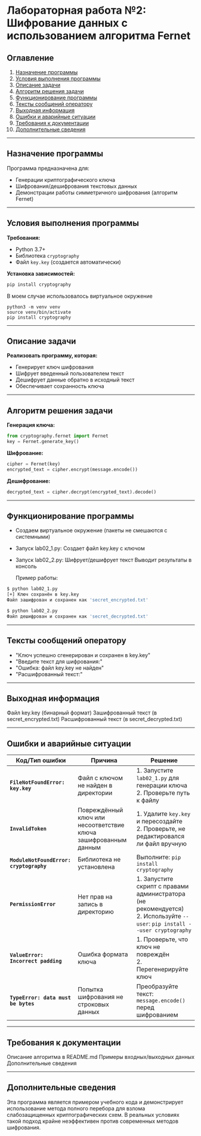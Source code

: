 # Лабораторная работа №2: Шифрование данных с использованием алгоритма Fernet

## Оглавление
1. [Назначение программы](#назначение-программы)
2. [Условия выполнения программы](#условия-выполнения-программы)
3. [Описание задачи](#описание-задачи)
4. [Алгоритм решения задачи](#алгоритм-решения-задачи)
5. [Функционирование программы](#функционирование-программы)
6. [Тексты сообщений оператору](#тексты-сообщений-оператору)
7. [Выходная информация](#выходная-информация)
8. [Ошибки и аварийные ситуации](#ошибки-и-аварийные-ситуации)
9. [Требования к документации](#требования-к-документации)
10. [Дополнительные сведения](#дополнительные-сведения)

---

## Назначение программы
Программа предназначена для:
- Генерации криптографического ключа
- Шифрования/дешифрования текстовых данных
- Демонстрации работы симметричного шифрования (алгоритм Fernet)

---

## Условия выполнения программы
**Требования:**
- Python 3.7+
- Библиотека `cryptography`
- Файл `key.key` (создается автоматически)

**Установка зависимостей:**
```bash
pip install cryptography
```
В моем случае использовалось виртуальное окружение
```
python3 -m venv venv
source venv/bin/activate
pip install cryptography
```

---

## Описание задачи

**Реализовать программу, которая:**

- Генерирует ключ шифрования
- Шифрует введенный пользователем текст
- Дешифрует данные обратно в исходный текст
- Обеспечивает сохранность ключа

---

## Алгоритм решения задачи

**Генерация ключа:**
```python
from cryptography.fernet import Fernet
key = Fernet.generate_key()
```
**Шифрование:**
```python
cipher = Fernet(key)
encrypted_text = cipher.encrypt(message.encode())
```
**Дешифрование:**
```python
decrypted_text = cipher.decrypt(encrypted_text).decode()
```

---


## Функционирование программы

- Создаем виртуальное окружение (пакеты не смешаются с системными)
- Запуск lab02_1.py:
  Создает файл key.key с ключом
- Запуск lab02_2.py:
  Шифрует/дешифрует текст
  Выводит результаты в консоль
  
  Пример работы:

```bash
$ python lab02_1.py
[+] Ключ сохранён в key.key
Файл зашифрован и сохранен как 'secret_encrypted.txt'

$ python lab02_2.py
Файл дешифрован и сохранен как 'secret_decrypted.txt'
```

---

## Тексты сообщений оператору

- "Ключ успешно сгенерирован и сохранен в key.key"
- "Введите текст для шифрования:"
- "Ошибка: файл key.key не найден"
- "Расшифрованный текст:"

---

## Выходная информация

Файл key.key (бинарный формат)
Зашифрованный текст (в secret_encrypted.txt)
Расшифрованный текст (в secret_decrypted.txt)

---

## Ошибки и аварийные ситуации


| Код/Тип ошибки               | Причина                                                                 | Решение                                                                 |
|------------------------------|-------------------------------------------------------------------------|-------------------------------------------------------------------------|
| **`FileNotFoundError: key.key`** | Файл с ключом не найден в директории                                   | 1. Запустите `lab02_1.py` для генерации ключа<br>2. Проверьте путь к файлу |
| **`InvalidToken`**           | Повреждённый ключ или несоответствие ключа зашифрованным данным       | 1. Удалите `key.key` и пересоздайте<br>2. Проверьте, не редактировался ли файл вручную |
| **`ModuleNotFoundError: cryptography`** | Библиотека не установлена                                          | Выполните: `pip install cryptography`                                  |
| **`PermissionError`**         | Нет прав на запись в директорию                                        | 1. Запустите скрипт с правами администратора (не рекомендуется)<br>2. Используйте `--user`: `pip install --user cryptography` |
| **`ValueError: Incorrect padding`** | Ошибка формата ключа                                               | 1. Проверьте, что ключ не повреждён<br>2. Перегенерируйте ключ         |
| **`TypeError: data must be bytes`** | Попытка шифрования не строковых данных                              | Преобразуйте текст: `message.encode()` перед шифрованием               |

---

## Требования к документации

Описание алгоритма в README.md
Примеры входных/выходных данных
Дополнительные сведения

---

## Дополнительные сведения
Эта программа является примером учебного кода и демонстрирует использование метода полного перебора для взлома слабозащищенных криптографических схем. В реальных условиях такой подход крайне неэффективен против современных методов шифрования.

